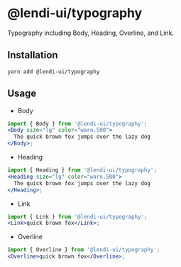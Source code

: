 # @lendi-ui/typography

Typography including Body, Heading, Overline, and Link.

## Installation

```
yarn add @lendi-ui/typography
```

## Usage

- Body

```jsx
import { Body } from '@lendi-ui/typography';
<Body size="lg" color="warn.500">
  The quick brown fox jumps over the lazy dog
</Body>;
```

- Heading

```jsx
import { Heading } from '@lendi-ui/typography';
<Heading size="lg" color="warn.500">
  The quick brown fox jumps over the lazy dog
</Heading>;
```

- Link

```jsx
import { Link } from '@lendi-ui/typography';
<Link>quick brown fox</Link>;
```

- Overline

```jsx
import { Overline } from '@lendi-ui/typography';
<Overline>quick brown fox</Overline>;
```

